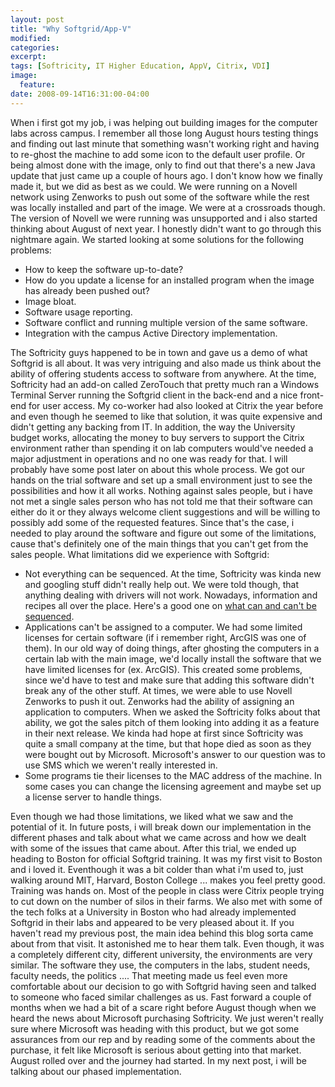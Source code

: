 ```yaml
---
layout: post
title: "Why Softgrid/App-V"
modified:
categories: 
excerpt:
tags: [Softricity, IT Higher Education, AppV, Citrix, VDI]
image:
  feature:
date: 2008-09-14T16:31:00-04:00
---
```


When i first got my job, i was helping out building images for the computer labs across campus. I remember all those long August hours testing things and finding out last minute that something wasn't working right and having to re-ghost the machine to add some icon to the default user profile. Or being almost done with the image, only to find out that there's a new Java update that just came up a couple of hours ago. I don't know how we finally made it, but we did as best as we could. We were running on a Novell network using Zenworks to push out some of the software while the rest was locally installed and part of the image. We were at a crossroads though. The version of Novell we were running was unsupported and i also started thinking about August of next year. I honestly didn't want to go through this nightmare again. We started looking at some solutions for the following problems:

- How to keep the software up-to-date?
- How do you update a license for an installed program when the image has already been pushed out?
- Image bloat.
- Software usage reporting.
- Software conflict and running multiple version of the same software.
- Integration with the campus Active Directory implementation.

The Softricity guys happened to be in town and gave us a demo of what Softgrid is all about. It was very intriguing and also made us think about the ability of offering students access to software from anywhere. At the time, Softricity had an add-on called ZeroTouch that pretty much ran a Windows Terminal Server running the Softgrid client in the back-end and a nice front-end for user access. My co-worker had also looked at Citrix the year before and even though he seemed to like that solution, it was quite expensive and didn't getting any backing from IT. In addition, the way the University budget works, allocating the money to buy servers to support the Citrix environment rather than spending it on lab computers would've needed a major adjustment in operations and no one was ready for that. I will probably have some post later on about this whole process.
We got our hands on the trial software and set up a small environment just to see the possibilities and how it all works. Nothing against sales people, but i have not met a single sales person who has not told me that their software can either do it or they always welcome client suggestions and will be willing to possibly add some of the requested features. Since that's the case, i needed to play around the software and figure out some of the limitations, cause that's definitely one of the main things that you can't get from the sales people. What limitations did we experience with Softgrid:

- Not everything can be sequenced.
At the time, Softricity was kinda new and googling stuff didn't really help out. We were told though, that anything dealing with drivers will not work. Nowadays, information and recipes all over the place. Here's a good one on [what can and can't be sequenced](http://blogs.technet.com/softgrid/archive/2007/09/27/list-of-applications-that-can-be-virtualized.aspx). 
- Applications can't be assigned to a computer.
We had some limited licenses for certain software (if i remember right, ArcGIS was one of them). In our old way of doing things, after ghosting the computers in a certain lab with the main image, we'd locally install the software that we have limited licenses for (ex. ArcGIS). This created some problems, since we'd have to test and make sure that adding this software didn't break any of the other stuff. At times, we were able to use Novell Zenworks to push it out. Zenworks had the ability of assigning an application to computers. When we asked the Softricity folks about that ability, we got the sales pitch of them looking into adding it as a feature in their next release. We kinda had hope at first since Softricity was quite a small company at the time, but that hope died as soon as they were bought out by Microsoft. Microsoft's answer to our question was to use SMS which we weren't really interested in. 
- Some programs tie their licenses to the MAC address of the machine. 
In some cases you can change the licensing agreement and maybe set up a license server to handle things.

Even though we had those limitations, we liked what we saw and the potential of it. In future posts, i will break down our implementation in the different phases and talk about what we came across and how we dealt with some of the issues that came about. After this trial, we ended up heading to Boston for official Softgrid training. It was my first visit to Boston and i loved it. Eventhough it was a bit colder than what i'm used to, just walking around MIT, Harvard, Boston College ... makes you feel pretty good. Training was hands on. Most of the people in class were Citrix people trying to cut down on the number of silos in their farms. We also met with some of the tech folks at a University in Boston who had already implemented Softgrid in their labs and appeared to be very pleased about it. If you haven't read my previous post, the main idea behind this blog sorta came about from that visit. It astonished me to hear them talk. Even though, it was a completely different city, different university, the environments are very similar. The software they use, the computers in the labs, student needs, faculty needs, the politics .... That meeting made us feel even more comfortable about our decision to go with Softgrid having seen and talked to someone who faced similar challenges as us. Fast forward a couple of months when we had a bit of a scare right before August though when we heard the news about Microsoft purchasing Softricity. We just weren't really sure where Microsoft was heading with this product, but we got some assurances from our rep and by reading some of the comments about the purchase, it felt like Microsoft is serious about getting into that market. August rolled over and the journey had started. In my next post, i will be talking about our phased implementation.